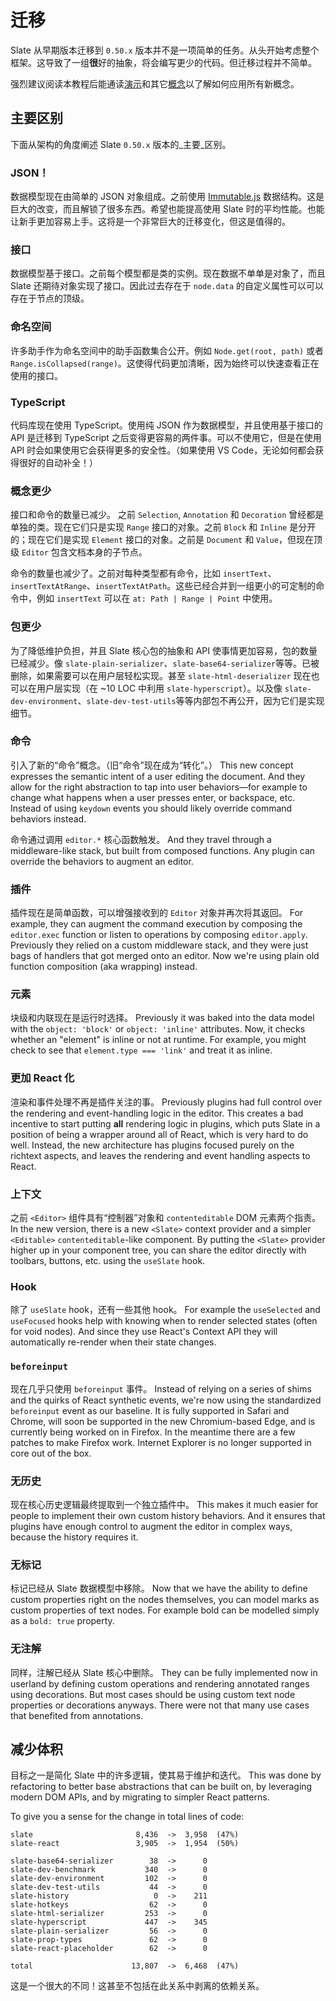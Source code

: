 # 迁移

Slate 从早期版本迁移到 `0.50.x` 版本并不是一项简单的任务。从头开始考虑整个框架。这导致了一组**很**好的抽象，将会编写更少的代码。但迁移过程并不简单。

强烈建议阅读本教程后能通读[演示](../walkthroughs/01-installing-slate.md)和其它[概念](01-interfaces.md)以了解如何应用所有新概念。

## 主要区别

下面从架构的角度阐述 Slate `0.50.x` 版本的_主要_区别。

### JSON！

数据模型现在由简单的 JSON 对象组成。之前使用 [Immutable.js](https://immutable-js.github.io/immutable-js/) 数据结构。这是巨大的改变，而且解锁了很多东西。希望也能提高使用 Slate 时的平均性能。也能让新手更加容易上手。这将是一个非常巨大的迁移变化，但这是值得的。

### 接口

数据模型基于接口。之前每个模型都是类的实例。现在数据不单单是对象了，而且 Slate 还期待对象实现了接口。因此过去存在于 `node.data` 的自定义属性可以可以存在于节点的顶级。

### 命名空间

许多助手作为命名空间中的助手函数集合公开。例如 `Node.get(root, path)` 或者 `Range.isCollapsed(range)`。这使得代码更加清晰，因为始终可以快速查看正在使用的接口。

### TypeScript

代码库现在使用 TypeScript。使用纯 JSON 作为数据模型，并且使用基于接口的 API 是迁移到 TypeScript 之后变得更容易的两件事。可以不使用它，但是在使用 API 时会如果使用它会获得更多的安全性。（如果使用 VS Code，无论如何都会获得很好的自动补全！）

### 概念更少

接口和命令的数量已减少。 之前 `Selection`, `Annotation` 和 `Decoration` 曾经都是单独的类。现在它们只是实现 `Range` 接口的对象。之前 `Block` 和 `Inline` 是分开的；现在它们是实现 `Element` 接口的对象。之前是 `Document` 和 `Value`，但现在顶级 `Editor` 包含文档本身的子节点。

命令的数量也减少了。之前对每种类型都有命令，比如 `insertText`、`insertTextAtRange`、`insertTextAtPath`。这些已经合并到一组更小的可定制的命令中，例如 `insertText` 可以在 `at: Path | Range | Point` 中使用。

### 包更少

为了降低维护负担，并且 Slate 核心包的抽象和 API 使事情更加容易，包的数量已经减少。像 `slate-plain-serializer`、`slate-base64-serializer`等等。已被删除，如果需要可以在用户层轻松实现。甚至 `slate-html-deserializer` 现在也可以在用户层实现（在 ~10 LOC 中利用 `slate-hyperscript`）。以及像 `slate-dev-environment`、`slate-dev-test-utils`等等内部包不再公开，因为它们是实现细节。

### 命令

引入了新的“命令”概念。（旧“命令”现在成为“转化”。） This new concept expresses the semantic intent of a user editing the document. And they allow for the right abstraction to tap into user behaviors—for example to change what happens when a user presses enter, or backspace, etc. Instead of using `keydown` events you should likely override command behaviors instead.

命令通过调用 `editor.*` 核心函数触发。 And they travel through a middleware-like stack, but built from composed functions. Any plugin can override the behaviors to augment an editor.

### 插件

插件现在是简单函数，可以增强接收到的 `Editor` 对象并再次将其返回。 For example, they can augment the command execution by composing the `editor.exec` function or listen to operations by composing `editor.apply`. Previously they relied on a custom middleware stack, and they were just bags of handlers that got merged onto an editor. Now we're using plain old function composition \(aka wrapping\) instead.

### 元素

块级和内联现在是运行时选择。 Previously it was baked into the data model with the `object: 'block'` or `object: 'inline'` attributes. Now, it checks whether an "element" is inline or not at runtime. For example, you might check to see that `element.type === 'link'` and treat it as inline.

### 更加 React 化

渲染和事件处理不再是插件关注的事。 Previously plugins had full control over the rendering and event-handling logic in the editor. This creates a bad incentive to start putting **all** rendering logic in plugins, which puts Slate in a position of being a wrapper around all of React, which is very hard to do well. Instead, the new architecture has plugins focused purely on the richtext aspects, and leaves the rendering and event handling aspects to React.

### 上下文

之前 `<Editor>` 组件具有“控制器”对象和 `contenteditable` DOM 元素两个指责。 In the new version, there is a new `<Slate>` context provider and a simpler `<Editable>` `contenteditable`-like component. By putting the `<Slate>` provider higher up in your component tree, you can share the editor directly with toolbars, buttons, etc. using the `useSlate` hook.

### Hook

除了 `useSlate` hook，还有一些其他 hook。 For example the `useSelected` and `useFocused` hooks help with knowing when to render selected states \(often for void nodes\). And since they use React's Context API they will automatically re-render when their state changes.

### `beforeinput`

现在几乎只使用 `beforeinput` 事件。 Instead of relying on a series of shims and the quirks of React synthetic events, we're now using the standardized `beforeinput` event as our baseline. It is fully supported in Safari and Chrome, will soon be supported in the new Chromium-based Edge, and is currently being worked on in Firefox. In the meantime there are a few patches to make Firefox work. Internet Explorer is no longer supported in core out of the box.

### 无历史

现在核心历史逻辑最终提取到一个独立插件中。 This makes it much easier for people to implement their own custom history behaviors. And it ensures that plugins have enough control to augment the editor in complex ways, because the history requires it.

### 无标记

标记已经从 Slate 数据模型中移除。 Now that we have the ability to define custom properties right on the nodes themselves, you can model marks as custom properties of text nodes. For example bold can be modelled simply as a `bold: true` property.

### 无注解

同样，注解已经从 Slate 核心中删除。 They can be fully implemented now in userland by defining custom operations and rendering annotated ranges using decorations. But most cases should be using custom text node properties or decorations anyways. There were not that many use cases that benefited from annotations.

## 减少体积

目标之一是简化 Slate 中的许多逻辑，使其易于维护和迭代。 This was done by refactoring to better base abstractions that can be built on, by leveraging modern DOM APIs, and by migrating to simpler React patterns.

To give you a sense for the change in total lines of code:

```text
slate                       8,436  ->  3,958  (47%)
slate-react                 3,905  ->  1,954  (50%)

slate-base64-serializer        38  ->      0
slate-dev-benchmark           340  ->      0
slate-dev-environment         102  ->      0
slate-dev-test-utils           44  ->      0
slate-history                   0  ->    211
slate-hotkeys                  62  ->      0
slate-html-serializer         253  ->      0
slate-hyperscript             447  ->    345
slate-plain-serializer         56  ->      0
slate-prop-types               62  ->      0
slate-react-placeholder        62  ->      0

total                      13,807  ->  6,468  (47%)
```

这是一个很大的不同！这甚至不包括在此关系中剥离的依赖关系。
